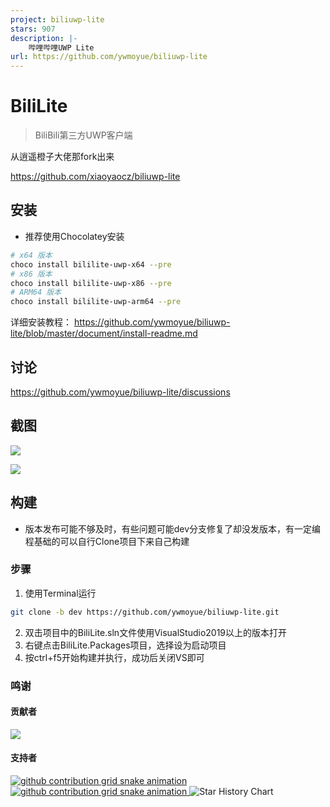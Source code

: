 ```yaml
---
project: biliuwp-lite
stars: 907
description: |-
    哔哩哔哩UWP Lite
url: https://github.com/ywmoyue/biliuwp-lite
---
```


<!-- # BiliLite

由于个人原因，该项目停止维护，有兴趣的可以自行Fork维护。

其他客户端推荐：

@Richasy云之幻大佬开发的UWP，很好看也很好用

https://github.com/Richasy/Bili.Uwp

哔哩哔哩官方客户端，现在体验也很好了，建议大家去试试

https://app.bilibili.com/

感谢大家6年多以来的支持。 -->

# BiliLite

> BiliBili第三方UWP客户端

从逍遥橙子大佬那fork出来

https://github.com/xiaoyaocz/biliuwp-lite

## 安装

- 推荐使用Chocolatey安装

```sh
# x64 版本
choco install bililite-uwp-x64 --pre
# x86 版本
choco install bililite-uwp-x86 --pre 
# ARM64 版本
choco install bililite-uwp-arm64 --pre
```

详细安装教程： https://github.com/ywmoyue/biliuwp-lite/blob/master/document/install-readme.md

## 讨论

https://github.com/ywmoyue/biliuwp-lite/discussions

## 截图

![](./document/_img/readme-img-01.jpg)

![](./document/_img/readme-img-02.jpg)

## 构建

* 版本发布可能不够及时，有些问题可能dev分支修复了却没发版本，有一定编程基础的可以自行Clone项目下来自己构建 

### 步骤
1. 使用Terminal运行
```sh
git clone -b dev https://github.com/ywmoyue/biliuwp-lite.git
```
2. 双击项目中的BiliLite.sln文件使用VisualStudio2019以上的版本打开
3. 右键点击BiliLite.Packages项目，选择设为启动项目
4. 按ctrl+f5开始构建并执行，成功后关闭VS即可

### 鸣谢

#### 贡献者

<a href="https://github.com/ywmoyue/biliuwp-lite/graphs/contributors">
  <img src="https://contrib.rocks/image?repo=ywmoyue/biliuwp-lite" />
</a>

#### 支持者

<a href="https://github.com/ywmoyue/biliuwp-lite/stargazers">
    <picture>
      <source media="(prefers-color-scheme: dark)" srcset="https://reporoster.com/stars/dark/ywmoyue/biliuwp-lite"/>
      <source media="(prefers-color-scheme: light)" srcset="https://reporoster.com/stars/ywmoyue/biliuwp-lite"/>
      <img alt="github contribution grid snake animation" src="https://reporoster.com/stars/ywmoyue/biliuwp-lite"/>
    </picture>
</a>

<a href="https://github.com/ywmoyue/biliuwp-lite/network/members">
    <picture>
      <source media="(prefers-color-scheme: dark)" srcset="https://reporoster.com/forks/dark/ywmoyue/biliuwp-lite"/>
      <source media="(prefers-color-scheme: light)" srcset="https://reporoster.com/forks/ywmoyue/biliuwp-lite"/>
      <img alt="github contribution grid snake animation" src="https://reporoster.com/forks/ywmoyue/biliuwp-lite"/>
    </picture>
</a>

<picture>
  <source media="(prefers-color-scheme: dark)" srcset="https://api.star-history.com/svg?repos=ywmoyue/biliuwp-lite&type=Date&theme=dark"/>
  <source media="(prefers-color-scheme: light)" srcset="https://api.star-history.com/svg?repos=ywmoyue/biliuwp-lite&type=Date"/>
  <img alt="Star History Chart" src="https://api.star-history.com/svg?repos=ywmoyue/biliuwp-lite&type=Date"/>
</picture>
